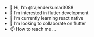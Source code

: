 - 👋 Hi, I’m @rajenderkumar3088
- 👀 I’m interested in flutter development
- 🌱 I’m currently learning react native
- 💞️ I’m looking to collaborate on flutter
- 📫 How to reach me ...

<!---
rajenderkumar3088/rajenderkumar3088 is a ✨ special ✨ repository because its `README.md` (this file) appears on your GitHub profile.
You can click the Preview link to take a look at your changes.
--->
